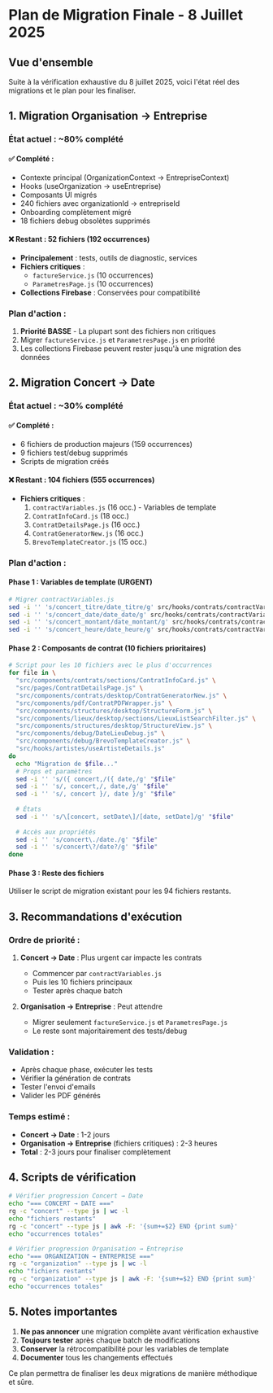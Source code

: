 # Plan de Migration Finale - 8 Juillet 2025

## Vue d'ensemble

Suite à la vérification exhaustive du 8 juillet 2025, voici l'état réel des migrations et le plan pour les finaliser.

## 1. Migration Organisation → Entreprise

### État actuel : ~80% complété

#### ✅ Complété :
- Contexte principal (OrganizationContext → EntrepriseContext)
- Hooks (useOrganization → useEntreprise)
- Composants UI migrés
- 240 fichiers avec organizationId → entrepriseId
- Onboarding complètement migré
- 18 fichiers debug obsolètes supprimés

#### ❌ Restant : 52 fichiers (192 occurrences)
- **Principalement** : tests, outils de diagnostic, services
- **Fichiers critiques** :
  - `factureService.js` (10 occurrences)
  - `ParametresPage.js` (10 occurrences)
- **Collections Firebase** : Conservées pour compatibilité

### Plan d'action :
1. **Priorité BASSE** - La plupart sont des fichiers non critiques
2. Migrer `factureService.js` et `ParametresPage.js` en priorité
3. Les collections Firebase peuvent rester jusqu'à une migration des données

## 2. Migration Concert → Date

### État actuel : ~30% complété

#### ✅ Complété :
- 6 fichiers de production majeurs (159 occurrences)
- 9 fichiers test/debug supprimés
- Scripts de migration créés

#### ❌ Restant : 104 fichiers (555 occurrences)
- **Fichiers critiques** :
  1. `contractVariables.js` (16 occ.) - Variables de template
  2. `ContratInfoCard.js` (18 occ.)
  3. `ContratDetailsPage.js` (16 occ.)
  4. `ContratGeneratorNew.js` (16 occ.)
  5. `BrevoTemplateCreator.js` (15 occ.)

### Plan d'action :

#### Phase 1 : Variables de template (URGENT)
```bash
# Migrer contractVariables.js
sed -i '' 's/concert_titre/date_titre/g' src/hooks/contrats/contractVariables.js
sed -i '' 's/concert_date/date_date/g' src/hooks/contrats/contractVariables.js
sed -i '' 's/concert_montant/date_montant/g' src/hooks/contrats/contractVariables.js
sed -i '' 's/concert_heure/date_heure/g' src/hooks/contrats/contractVariables.js
```

#### Phase 2 : Composants de contrat (10 fichiers prioritaires)
```bash
# Script pour les 10 fichiers avec le plus d'occurrences
for file in \
  "src/components/contrats/sections/ContratInfoCard.js" \
  "src/pages/ContratDetailsPage.js" \
  "src/components/contrats/desktop/ContratGeneratorNew.js" \
  "src/components/pdf/ContratPDFWrapper.js" \
  "src/components/structures/desktop/StructureForm.js" \
  "src/components/lieux/desktop/sections/LieuxListSearchFilter.js" \
  "src/components/structures/desktop/StructureView.js" \
  "src/components/debug/DateLieuDebug.js" \
  "src/components/debug/BrevoTemplateCreator.js" \
  "src/hooks/artistes/useArtisteDetails.js"
do
  echo "Migration de $file..."
  # Props et paramètres
  sed -i '' 's/({ concert,/({ date,/g' "$file"
  sed -i '' 's/, concert,/, date,/g' "$file"
  sed -i '' 's/, concert }/, date }/g' "$file"
  
  # États
  sed -i '' 's/\[concert, setDate\]/[date, setDate]/g' "$file"
  
  # Accès aux propriétés
  sed -i '' 's/concert\./date./g' "$file"
  sed -i '' 's/concert\?/date?/g' "$file"
done
```

#### Phase 3 : Reste des fichiers
Utiliser le script de migration existant pour les 94 fichiers restants.

## 3. Recommandations d'exécution

### Ordre de priorité :
1. **Concert → Date** : Plus urgent car impacte les contrats
   - Commencer par `contractVariables.js`
   - Puis les 10 fichiers principaux
   - Tester après chaque batch
   
2. **Organisation → Entreprise** : Peut attendre
   - Migrer seulement `factureService.js` et `ParametresPage.js`
   - Le reste sont majoritairement des tests/debug

### Validation :
- Après chaque phase, exécuter les tests
- Vérifier la génération de contrats
- Tester l'envoi d'emails
- Valider les PDF générés

### Temps estimé :
- **Concert → Date** : 1-2 jours
- **Organisation → Entreprise** (fichiers critiques) : 2-3 heures
- **Total** : 2-3 jours pour finaliser complètement

## 4. Scripts de vérification

```bash
# Vérifier progression Concert → Date
echo "=== CONCERT → DATE ==="
rg -c "concert" --type js | wc -l
echo "fichiers restants"
rg -c "concert" --type js | awk -F: '{sum+=$2} END {print sum}'
echo "occurrences totales"

# Vérifier progression Organisation → Entreprise
echo "=== ORGANIZATION → ENTREPRISE ==="
rg -c "organization" --type js | wc -l
echo "fichiers restants"
rg -c "organization" --type js | awk -F: '{sum+=$2} END {print sum}'
echo "occurrences totales"
```

## 5. Notes importantes

1. **Ne pas annoncer** une migration complète avant vérification exhaustive
2. **Toujours tester** après chaque batch de modifications
3. **Conserver** la rétrocompatibilité pour les variables de template
4. **Documenter** tous les changements effectués

Ce plan permettra de finaliser les deux migrations de manière méthodique et sûre.